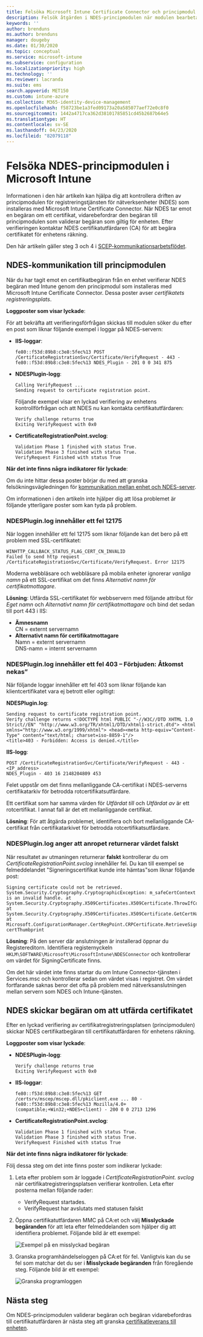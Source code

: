 ```yaml
---
title: Felsöka Microsoft Intune Certificate Connector och principmodul | Microsoft Docs
description: Felsök åtgärden i NDES-principmodulen när modulen bearbetar en certifikatförfrågan när du använder SCEP-certifikatprofiler för att distribuera certifikat med Intune.
keywords: ''
author: brenduns
ms.author: brenduns
manager: dougeby
ms.date: 01/30/2020
ms.topic: conceptual
ms.service: microsoft-intune
ms.subservice: configuration
ms.localizationpriority: high
ms.technology: ''
ms.reviewer: lacranda
ms.suite: ems
search.appverid: MET150
ms.custom: intune-azure
ms.collection: M365-identity-device-management
ms.openlocfilehash: f58723be1a3fed09173a20a585077aef72e0c8f0
ms.sourcegitcommit: 1442a4717ca362d38101785851cd45b2687b64e5
ms.translationtype: HT
ms.contentlocale: sv-SE
ms.lasthandoff: 04/23/2020
ms.locfileid: "82079118"
---
```

# <a name="troubleshoot-the-ndes-policy-module-in-microsoft-intune"></a>Felsöka NDES-principmodulen i Microsoft Intune

Informationen i den här artikeln kan hjälpa dig att kontrollera driften av principmodulen för registreringstjänsten för nätverksenheter (NDES) som installeras med Microsoft Intune Certificate Connector. När NDES tar emot en begäran om ett certifikat, vidarebefordrar den begäran till principmodulen som validerar begäran som giltig för enheten. Efter verifieringen kontaktar NDES certifikatutfärdaren (CA) för att begära certifikatet för enhetens räkning.

Den här artikeln gäller steg 3 och 4 i [SCEP-kommunikationsarbetsflödet](troubleshoot-scep-certificate-profiles.md).

## <a name="ndes-communication-to-the-policy-module"></a>NDES-kommunikation till principmodulen

När du har tagit emot en certifikatbegäran från en enhet verifierar NDES begäran med Intune genom den principmodul som installeras med Microsoft Intune Certificate Connector. Dessa poster avser *certifikatets registreringsplats*.

**Loggposter som visar lyckade**:

För att bekräfta att verifieringsförfrågan skickas till modulen söker du efter en post som liknar följande exempel i loggar på NDES-servern:

- **IIS-loggar**:

  ```
  fe80::f53d:89b8:c3e8:5fec%13 POST /CertificateRegistrationSvc/Certificate/VerifyRequest - 443 - 
  fe80::f53d:89b8:c3e8:5fec%13 NDES_Plugin - 201 0 0 341 875
  ```

- **NDESPlugin-logg**:

  ```
  Calling VerifyRequest ...  
  Sending request to certificate registration point.
  ```

  Följande exempel visar en lyckad verifiering av enhetens kontrollförfrågan och att NDES nu kan kontakta certifikatutfärdaren:

  ```
  Verify challenge returns true
  Exiting VerifyRequest with 0x0
  ```

- **CertificateRegistrationPoint.svclog**:

  `Validation Phase 1 finished with status True.`  
  `Validation Phase 3 finished with status True.`  
  `VerifyRequest Finished with status True`


**När det inte finns några indikatorer för lyckade**:

Om du inte hittar dessa poster börjar du med att granska felsökningsvägledningen för [kommunikation mellan enhet och NDES-server](troubleshoot-scep-certificate-device-to-ndes.md#troubleshoot-common-errors).

Om informationen i den artikeln inte hjälper dig att lösa problemet är följande ytterligare poster som kan tyda på problem.

### <a name="ndespluginlog-contains-an-error-12175"></a>NDESPlugin.log innehåller ett fel 12175

När loggen innehåller ett fel 12175 som liknar följande kan det bero på ett problem med SSL-certifikatet:

```
WINHTTP_CALLBACK_STATUS_FLAG_CERT_CN_INVALID
Failed to send http request /CertificateRegistrationSvc/Certificate/VerifyRequest. Error 12175
```

Moderna webbläsare och webbläsare på mobila enheter ignorerar *vanliga namn* på ett SSL-certifikat om det finns *Alternativt namn för certifikatmottagare*.

**Lösning**:  Utfärda SSL-certifikatet för webbservern med följande attribut för *Eget namn* och *Alternativt namn för certifikatmottagare* och bind det sedan till port 443 i IIS:

  - **Ämnesnamn**  
    CN = externt servernamn
  - **Alternativt namn för certifikatmottagare**  
     Namn = externt servernamn  
     DNS-namn = internt servernamn

### <a name="ndespluginlog-contains-an-error-403--forbidden-access-is-denied"></a>NDESPlugin.log innehåller ett fel 403 – Förbjuden: Åtkomst nekas”

När följande loggar innehåller ett fel 403 som liknar följande kan klientcertifikatet vara ej betrott eller ogiltigt:

**NDESPlugin.log**:

```
Sending request to certificate registration point.
Verify challenge returns <!DOCTYPE html PUBLIC "-//W3C//DTD XHTML 1.0 Strict//EN" "http://www.w3.org/TR/xhtml1/DTD/xhtml1-strict.dtd"> <html xmlns="http://www.w3.org/1999/xhtml"> <head><meta http-equiv="Content-Type" content="text/html; charset=iso-8859-1"/>
<title>403 - Forbidden: Access is denied.</title>
```

**IIS-logg**:

```
POST /CertificateRegistrationSvc/Certificate/VerifyRequest - 443 -<IP_address>
NDES_Plugin - 403 16 2148204809 453  
```

Felet uppstår om det finns mellanliggande CA-certifikat i NDES-serverns certifikatarkiv för betrodda rotcertifikatsutfärdare.

Ett certifikat som har samma värden för *Utfärdat till* och *Utfärdat av* är ett rotcertifikat. I annat fall är det ett mellanliggande certifikat.

**Lösning**: För att åtgärda problemet, identifiera och bort mellanliggande CA-certifikat från certifikatarkivet för betrodda rotcertifikatsutfärdare.

### <a name="ndespluginlog-indicates-the-challenge-returns-false"></a>NDESPlugin.log anger att anropet returnerar värdet falskt

När resultatet av utmaningen returnerar **falskt** kontrollerar du om *CertificateRegistrationPoint.svclog* innehåller fel. Du kan till exempel se felmeddelandet "Signeringscertifikat kunde inte hämtas"som liknar följande post:

```
Signing certificate could not be retrieved. System.Security.Cryptography.CryptographicException: m_safeCertContext is an invalid handle. at System.Security.Cryptography.X509Certificates.X509Certificate.ThrowIfContextInvalid() at System.Security.Cryptography.X509Certificates.X509Certificate.GetCertHashString() at Microsoft.ConfigurationManager.CertRegPoint.CRPCertificate.RetrieveSigningCert(String certThumbprint
```

**Lösning**: På den server där anslutningen är installerad öppnar du Registereditorn. Identifiera registernyckeln `HKLM\SOFTWARE\Microsoft\MicrosoftIntune\NDESConnector` och kontrollerar om värdet för SigningCertificate finns.

Om det här värdet inte finns startar du om Intune Connector-tjänsten i Services.msc och kontrollerar sedan om värdet visas i registret. Om värdet fortfarande saknas beror det ofta på problem med nätverksanslutningen mellan servern som NDES och Intune-tjänsten.

## <a name="ndes-passes-the-request-to-issue-the-certificate"></a>NDES skickar begäran om att utfärda certifikatet

Efter en lyckad verifiering av certifikatregistreringsplatsen (principmodulen) skickar NDES certifikatbegäran till certifikatutfärdaren för enhetens räkning.

**Loggposter som visar lyckade**:

- **NDESPlugin-logg**:

  ```
  Verify challenge returns true
  Exiting VerifyRequest with 0x0
  ```

- **IIS-loggar**:

  ```
  fe80::f53d:89b8:c3e8:5fec%13 GET /certsrv/mscep/mscep.dll/pkiclient.exe ... 80 - 
  fe80::f53d:89b8:c3e8:5fec%13 Mozilla/4.0+(compatible;+Win32;+NDES+client) - 200 0 0 2713 1296
  ```

- **CertificateRegistrationPoint.svclog**:

  `Validation Phase 1 finished with status True.`  
  `Validation Phase 3 finished with status True.`  
  `VerifyRequest Finished with status True`

**När det inte finns några indikatorer för lyckade**:

Följ dessa steg om det inte finns poster som indikerar lyckade:

1. Leta efter problem som är loggade i *CertificateRegistrationPoint. svclog* när certifikatregistreringsplatsen verifierar kontrollen. Leta efter posterna mellan följande rader:

   - VerifyRequest startades.
   - VerifyRequest har avslutats med statusen falskt

2. Öppna certifikatutfärdaren MMC på CA:et och välj **Misslyckade begäranden** för att leta efter felmeddelanden som hjälper dig att identifiera problemet. Följande bild är ett exempel:

   ![Exempel på en misslyckad begäran](../protect/media/troubleshoot-scep-certificate-ndes-policy-module/failed-requests.png)

3. Granska programhändelseloggen på CA:et för fel. Vanligtvis kan du se fel som matchar det du ser i **Misslyckade begäranden** från föregående steg. Följande bild är ett exempel:

   ![Granska programloggen](../protect/media/troubleshoot-scep-certificate-ndes-policy-module/application-log-errors.png)

## <a name="next-steps"></a>Nästa steg

Om NDES-principmodulen validerar begäran och begäran vidarebefordras till certifikatutfärdaren är nästa steg att granska [certifikatleverans till enheten](troubleshoot-scep-certificate-delivery.md).
